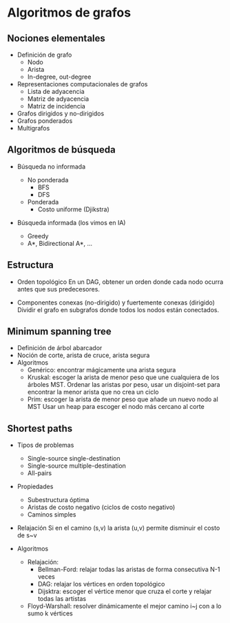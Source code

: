 # Algoritmos de grafos

## Nociones elementales

- Definición de grafo
  - Nodo
  - Arista
  - In-degree, out-degree
- Representaciones computacionales de grafos
  - Lista de adyacencia
  - Matriz de adyacencia
  - Matriz de incidencia
- Grafos dirigidos y no-dirigidos
- Grafos ponderados
- Multigrafos

## Algoritmos de búsqueda

- Búsqueda no informada
  - No ponderada
    - BFS
    - DFS
  - Ponderada
    - Costo uniforme (Djikstra)

- Búsqueda informada (los vimos en IA)
  - Greedy
  - A*, Bidirectional A*, ...

## Estructura

- Orden topológico
  En un DAG, obtener un orden donde cada nodo ocurra antes que sus predecesores.

- Componentes conexas (no-dirigido) y fuertemente conexas (dirigido)
  Dividir el grafo en subgrafos donde todos los nodos están conectados.

## Minimum spanning tree

- Definición de árbol abarcador
- Noción de corte, arista de cruce, arista segura
- Algoritmos
  - Genérico: encontrar mágicamente una arista segura
  - Kruskal: escoger la arista de menor peso que une cualquiera de los árboles MST.
    Ordenar las aristas por peso, usar un disjoint-set para encontrar la menor arista que no crea un ciclo
  - Prim: escoger la arista de menor peso que añade un nuevo nodo al MST
    Usar un heap para escoger el nodo más cercano al corte

## Shortest paths

- Tipos de problemas
  - Single-source single-destination
  - Single-source multiple-destination
  - All-pairs

- Propiedades
  - Subestructura óptima
  - Aristas de costo negativo (ciclos de costo negativo)
  - Caminos simples

- Relajación
  Si en el camino (s,v) la arista (u,v) permite disminuir el costo de s~v

- Algoritmos
  - Relajación:
    - Bellman-Ford: relajar todas las aristas de forma consecutiva N-1 veces
    - DAG: relajar los vértices en orden topológico
    - Dijsktra: escoger el vértice menor que cruza el corte y relajar todas las artistas
  - Floyd-Warshall: resolver dinámicamente el mejor camino i~j con a lo sumo k vértices
